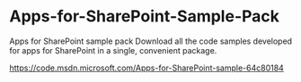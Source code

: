 # Apps-for-SharePoint-Sample-Pack
Apps for SharePoint sample pack Download all the code samples developed for apps for SharePoint in a single, convenient package.

https://code.msdn.microsoft.com/Apps-for-SharePoint-sample-64c80184
